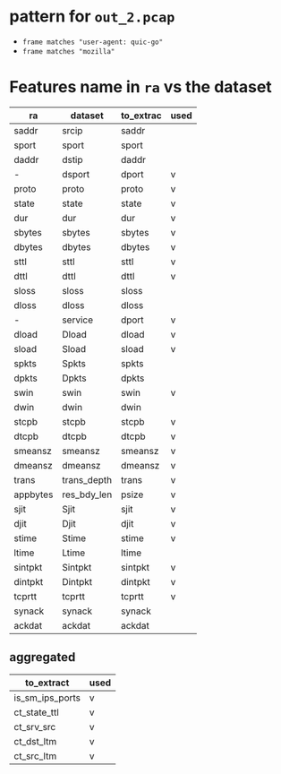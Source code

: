 # pattern for `out_2.pcap`

- `frame matches "user-agent: quic-go"`
- `frame matches "mozilla"`


# Features name in `ra` vs the dataset

|ra			|dataset		|to_extrac		| 	used	|		
|-			|-				|-				|	-		|	
|saddr     	|srcip			|saddr			|			|
|sport		|sport			|sport	 		|			|
|daddr     	|dstip			|daddr	 		|			|
|\-		  	|dsport			|dport	 		|	v		|
|proto		|proto			|proto	 		|	v		|
|state		|state			|state	 		|	v		|
|dur		|dur			|dur	 		|	v		|
|sbytes		|sbytes			|sbytes	 		|	v		|
|dbytes		|dbytes			|dbytes	 		|	v		|
|sttl		|sttl			|sttl	 		|	v		|
|dttl		|dttl			|dttl	 		|	v		|
|sloss		|sloss			|sloss	 		|			|
|dloss		|dloss			|dloss	 		|			|
|\-		  	|service		|dport			|	v		|
|dload		|Dload			|dload	 		|	v		|
|sload		|Sload			|sload	 		|	v		|
|spkts		|Spkts			|spkts	 		|			|
|dpkts		|Dpkts			|dpkts	 		|			|
|swin		|swin			|swin	 		|	v		|
|dwin		|dwin			|dwin	 		|			|
|stcpb		|stcpb			|stcpb	 		|	v		|
|dtcpb		|dtcpb			|dtcpb	 		|	v		|
|smeansz	|smeansz		|smeansz	 	|	v		|
|dmeansz	|dmeansz		|dmeansz	 	|	v		|
|trans		|trans_depth	|trans			|	v		|
|appbytes	|res_bdy_len	|psize    		|	v		|
|sjit		|Sjit			|sjit	 		|	v		|
|djit		|Djit			|djit	 		|	v		|
|stime		|Stime			|stime	 		|	v		|
|ltime		|Ltime			|ltime	 		|			|
|sintpkt	|Sintpkt		|sintpkt	 	|	v		|
|dintpkt	|Dintpkt		|dintpkt	 	|	v		|
|tcprtt		|tcprtt			|tcprtt	 		|	v		|
|synack		|synack			|synack	 		|			|
|ackdat		|ackdat			|ackdat	 		|			|


## aggregated

|to_extract				| 	used	|		
|-						|	-		|	
|is_sm_ips_ports		|	v		|									
|ct_state_ttl			|	v		|	
|ct_srv_src				|	v		|
|ct_dst_ltm				|	v		|
|ct_src_ltm				|	v		|       



